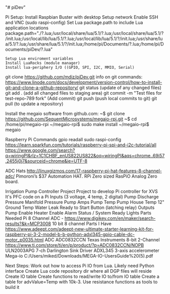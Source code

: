 "# piDev" 

Pi Setup:
Install Raspbian Buster with desktop
Setup network
Enable SSH and VNC (sudo raspi-config)
Set Lua package.path to include Lua application locations
	package.path="./?.lua;/usr/local/share/lua/5.1/?.lua;/usr/local/share/lua/5.1/?/init.lua;/usr/local/lib/lua/5.1/?.lua;/usr/local/lib/lua/5.1/?/init.lua;/usr/share/lua/5.1/?.lua;/usr/share/lua/5.1/?/init.lua;/home/pi/Documents/?.lua;/home/pi/Documents/piDev/?.lua"


	Setup Lua enviroment variables
	Install LuaRocks (module manager)
	Install lua-periphery I/O ((GPIO, SPI, I2C, MMIO, Serial)

git clone https://github.com/mdiz/piDev.git
info on git commands: https://www.linode.com/docs/development/version-control/how-to-install-git-and-clone-a-github-repository/
git status (update of any changed files)
git add . (add all changed files to staging area)
git commit -m "Test files for test-repo-789 fork" (Add commit)
git push (push local commits to git)
git pull (to update a repository)


Install the megaio software from github.com:
~$ git clone https://github.com/SequentMicrosystems/megaio-rpi.git
~$ cd /home/pi/megaio-rpi
~/megaio-rpi$ sudo make install
~/megaio-rpi$ megaio

Raspberry Pi Commands
gpio readall
sudo raspi-config
https://learn.sparkfun.com/tutorials/raspberry-pi-spi-and-i2c-tutorial/all
https://www.google.com/search?q=wiringPI&rlz=1C1CHBF_enUS822US822&oq=wiringPI&aqs=chrome..69i57.2455j0j7&sourceid=chrome&ie=UTF-8

ADC Hats
http://linuxgizmos.com/17-raspberry-pi-hat-features-8-channel-adc/
Pimoroni’s $37 Automation HAT. 
RPi Zero sized RasPiO Analog Zero board.

Irrigation Pump Controller Project
Project to develop Pi controller for XVS
It's PFC code on a Pi
Inputs (3 voltage, 4 temp, 2 digital)
	Pump Discharge Pressure
	Manifold Pressure
	Pump Amps
	Pump Temp
	Pump House Temp
	12" Ground Temp
	Water Leak
	Ready to Start Button (latching relay)
Outputs
	Pump Enable
	Heater Enable
	Alarm Status / System Ready Lights
Parts Needed
	Pi
	8 Channel ADC - https://www.digikey.com/en/maker/search-results?&k=MCP3008 10 bit 8 channel
Parts I Have
	https://www.adeept.com/adeept-new-ultimate-starter-learning-kit-for-raspberry-pi-3-2-model-b-b-python-adxl345-gpio-cable-dc-motor_p0035.html
	ADC ADC0832CCN Texas Instruments 8-bit 2-Channel https://www.ti.com/store/ti/en/p/product/?p=ADC0832CCN/NOPB
	ULN2003APG 7-ch Darlington Sink Driver
	ADXL345 3-axis accelerometer 
	Mega-io C:/Users/miked/Downloads/MEGA-IO-UsersGuide%20(5).pdf

Next Steps:
Work out how to access Pi IO from Lua.  Likely need Python interface
Create Lua code repository dir where all DGP files will reside
Create IO table
Create functions to read/write IO to/from IO table
Create a table for advValue=Temp with 10k-3.  Use resistance functions as tools to build it